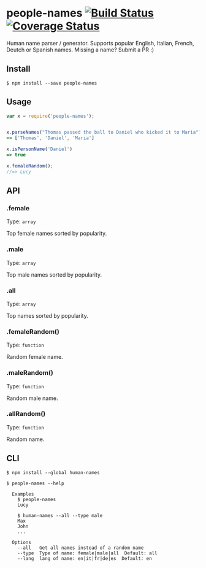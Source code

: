 # people-names [![Build Status](https://travis-ci.org/dcworldwide/human-names.svg?branch=master)](https://travis-ci.org/dcworldwide/human-names) [![Coverage Status](https://coveralls.io/repos/github/dcworldwide/human-names/badge.svg?branch=master)](https://coveralls.io/github/dcworldwide/human-names?branch=master)

Human name parser / generator. Supports popular English, Italian, French, Deutch or Spanish names. Missing a name? Submit a PR :)

## Install

```
$ npm install --save people-names
```


## Usage

```js
var x = require('people-names');


x.parseNames("Thomas passed the ball to Daniel who kicked it to Maria")
=> ['Thomas', 'Daniel', 'Maria']

x.isPersonName('Daniel')
=> true

x.femaleRandom();
//=> Lucy
```


## API

### .female

Type: `array`

Top female names sorted by popularity.

### .male

Type: `array`

Top male names sorted by popularity.

### .all

Type: `array`

Top names sorted by popularity.

### .femaleRandom()

Type: `function`

Random female name.

### .maleRandom()

Type: `function`

Random male name.

### .allRandom()

Type: `function`

Random name.


## CLI

```
$ npm install --global human-names
```

```
$ people-names --help

  Examples
    $ people-names
    Lucy

    $ human-names --all --type male
    Max
    John
    ...

  Options
    --all   Get all names instead of a random name
    --type  Type of name: female|male|all  Default: all
    --lang  lang of name: en|it|fr|de|es  Default: en
```
